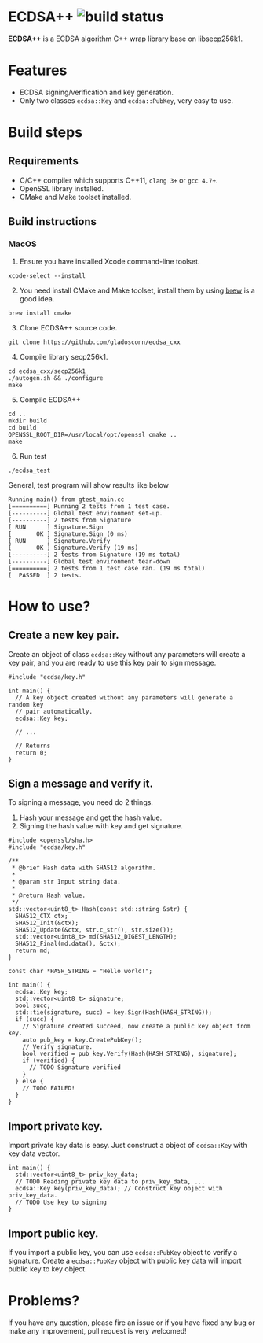 # ECDSA++ ![build status](https://travis-ci.org/gladosconn/ecdsa_cxx.svg?branch=master)

**ECDSA++** is a ECDSA algorithm C++ wrap library base on libsecp256k1.

# Features

* ECDSA signing/verification and key generation.
* Only two classes `ecdsa::Key` and `ecdsa::PubKey`, very easy to use.

# Build steps

## Requirements

* C/C++ compiler which supports C++11, `clang 3+` or `gcc 4.7+`.
* OpenSSL library installed.
* CMake and Make toolset installed.

## Build instructions

### MacOS

1. Ensure you have installed Xcode command-line toolset.
```
xcode-select --install
```

2. You need install CMake and Make toolset, install them by using [brew](https://brew.sh) is a good idea.
```
brew install cmake

```

3. Clone ECDSA++ source code.
```
git clone https://github.com/gladosconn/ecdsa_cxx
```

4. Compile library secp256k1.
```
cd ecdsa_cxx/secp256k1
./autogen.sh && ./configure
make
```

5. Compile ECDSA++
```
cd ..
mkdir build
cd build
OPENSSL_ROOT_DIR=/usr/local/opt/openssl cmake ..
make
```

6. Run test
```
./ecdsa_test
```

General, test program will show results like below

```
Running main() from gtest_main.cc
[==========] Running 2 tests from 1 test case.
[----------] Global test environment set-up.
[----------] 2 tests from Signature
[ RUN      ] Signature.Sign
[       OK ] Signature.Sign (0 ms)
[ RUN      ] Signature.Verify
[       OK ] Signature.Verify (19 ms)
[----------] 2 tests from Signature (19 ms total)
[----------] Global test environment tear-down
[==========] 2 tests from 1 test case ran. (19 ms total)
[  PASSED  ] 2 tests.
```

# How to use?

## Create a new key pair.

Create an object of class `ecdsa::Key` without any parameters will create a key pair, and you are ready to use this key pair to sign message.

```
#include "ecdsa/key.h"

int main() {
  // A key object created without any parameters will generate a random key
  // pair automatically.
  ecdsa::Key key; 

  // ...

  // Returns
  return 0;
}
```

## Sign a message and verify it.

To signing a message, you need do 2 things.

1. Hash your message and get the hash value.
2. Signing the hash value with key and get signature.

```
#include <openssl/sha.h>
#include "ecdsa/key.h"

/**
 * @brief Hash data with SHA512 algorithm.
 *
 * @param str Input string data.
 *
 * @return Hash value.
 */
std::vector<uint8_t> Hash(const std::string &str) {
  SHA512_CTX ctx;
  SHA512_Init(&ctx);
  SHA512_Update(&ctx, str.c_str(), str.size());
  std::vector<uint8_t> md(SHA512_DIGEST_LENGTH);
  SHA512_Final(md.data(), &ctx);
  return md;
}

const char *HASH_STRING = "Hello world!";

int main() {
  ecdsa::Key key;
  std::vector<uint8_t> signature;
  bool succ;
  std::tie(signature, succ) = key.Sign(Hash(HASH_STRING));
  if (succ) {
    // Signature created succeed, now create a public key object from key.
    auto pub_key = key.CreatePubKey();
    // Verify signature.
    bool verified = pub_key.Verify(Hash(HASH_STRING), signature);
    if (verified) {
      // TODO Signature verified
    }
  } else {
    // TODO FAILED!
  }
}
```

## Import private key.

Import private key data is easy. Just construct a object of `ecdsa::Key` with key data vector.

```
int main() {
  std::vector<uint8_t> priv_key_data;
  // TODO Reading private key data to priv_key_data, ...
  ecdsa::Key key(priv_key_data); // Construct key object with priv_key_data.
  // TODO Use key to signing
}
```

## Import public key.

If you import a public key, you can use `ecdsa::PubKey` object to verify a signature. Create a `ecdsa::PubKey` object with public key data will import public key to key object.

# Problems?

If you have any question, please fire an issue or if you have fixed any bug or make any improvement, pull request is very welcomed!

